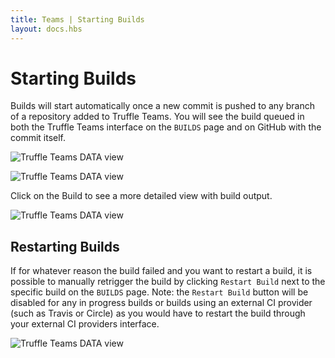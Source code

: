 ```yaml
---
title: Teams | Starting Builds
layout: docs.hbs
---
```


# Starting Builds

Builds will start automatically once a new commit is pushed to any branch of a repository added to Truffle Teams. You will see the build queued in both the Truffle Teams interface on the `BUILDS` page and on GitHub with the commit itself.

![Truffle Teams DATA view](/img/docs/teams/starting-builds-01.png)

![Truffle Teams DATA view](/img/docs/teams/starting-builds-04.png)

Click on the Build to see a more detailed view with build output.

![Truffle Teams DATA view](/img/docs/teams/starting-builds-02.png)

## Restarting Builds

If for whatever reason the build failed and you want to restart a build, it is possible to manually retrigger the build by clicking `Restart Build` next to the specific build on the `BUILDS` page. Note: the `Restart Build` button will be disabled for any in progress builds or builds using an external CI provider (such as Travis or Circle) as you would have to restart the build through your external CI providers interface.

![Truffle Teams DATA view](/img/docs/teams/starting-builds-03.png)
